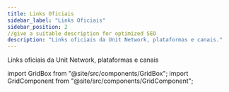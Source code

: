 ```yaml
---
title: Links Oficiais
sidebar_label: "Links Oficiais"
sidebar_position: 2
//give a suitable description for optimized SEO
description: "Links oficiais da Unit Network, plataformas e canais."
---
```


Links oficiais da Unit Network, plataformas e canais

import GridBox from "@site/src/components/GridBox";
import GridComponent from "@site/src/components/GridComponent";

<GridComponent>
  <GridBox title={"Aplicativo"} link={"https://app.unit.network/"} />
  <GridBox title={"Hub de Documentação"} link={"https://docs.unit.network/"} />
  <GridBox title={"Twitter"} link={"https://twitter.com/theunitnetwork"} />
  <GridBox title={"Discord"} link={"https://discord.com/invite/unitnetwork"} />
  <GridBox title={"LinkedIn"} link={"https://www.linkedin.com/company/theunitnetwork/"} />
  <GridBox title={"YouTube"} link={"https://www.youtube.com/c/UnitGlobal"} />
  <GridBox title={"Instagram"} link={"https://www.instagram.com/unit.network/"} />
  <GridBox title={"Artigos"} link={"https://unitnetwork.medium.com/"} />
  <GridBox title={"Facebook"} link={"https://www.facebook.com/theunitnetwork"} />
</GridComponent>
